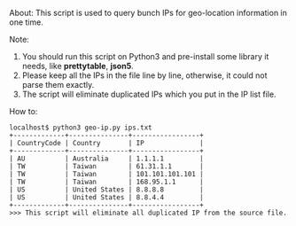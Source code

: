 About:
This script is used to query bunch IPs for geo-location information in one time.

Note:
1. You should run this script on Python3 and pre-install some library it needs, like **prettytable**, **json5**.
2. Please keep all the IPs in the file line by line, otherwise, it could not parse them exactly.
3. The script will eliminate duplicated IPs which you put in the IP list file.

How to:
```
localhost$ python3 geo-ip.py ips.txt
+-------------+---------------+-----------------+
| CountryCode | Country       | IP              |
+-------------+---------------+-----------------+
| AU          | Australia     | 1.1.1.1         |
| TW          | Taiwan        | 61.31.1.1       |
| TW          | Taiwan        | 101.101.101.101 |
| TW          | Taiwan        | 168.95.1.1      |
| US          | United States | 8.8.8.8         |
| US          | United States | 8.8.4.4         |
+-------------+---------------+-----------------+
>>> This script will eliminate all duplicated IP from the source file.
```
